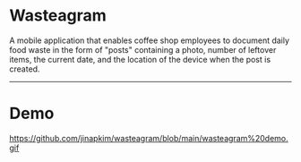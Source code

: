 # Wasteagram

A mobile application that enables coffee shop employees to document daily food waste in the form of "posts" containing a photo, number of leftover 
items, the current date, and the location of the device when the post is created. 

-----
# Demo 

https://github.com/jinapkim/wasteagram/blob/main/wasteagram%20demo.gif
